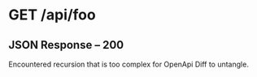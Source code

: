 # **GET** /api/foo

## JSON Response – 200

Encountered recursion that is too complex for OpenApi Diff to untangle.
